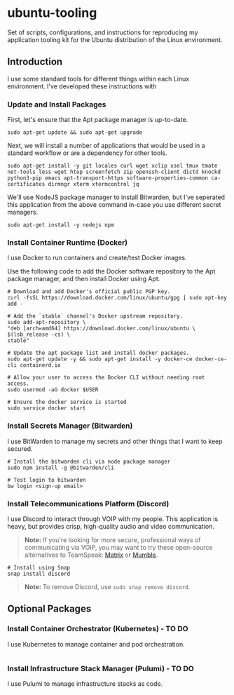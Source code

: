 # ubuntu-tooling
Set of scripts, configurations, and instructions for reproducing my application tooling kit for the Ubuntu distribution of the Linux environment.

## Introduction

I use some standard tools for different things within each Linux environment. I've developed these instructions with 


### Update and Install Packages

First, let's ensure that the Apt package manager is up-to-date.

```sudo apt-get update && sudo apt-get upgrade```

Next, we will install a number of applications that would be used in a standard workflow or are a dependency for other tools.

```sudo apt-get install -y git locales curl wget xclip xsel tmux tmate net-tools less wget htop screenfetch zip openssh-client dictd knockd python3-pip emacs apt-transport-https software-properties-common ca-certificates dirmngr xterm xtermcontrol jq```

We'll use NodeJS package manager to install Bitwarden, but I've seperated this application from the above command in-case you use different secret managers.

```sudo apt-get install -y nodejs npm```

### Install Container Runtime (Docker)

I use Docker to run containers and create/test Docker images. 

Use the following code to add the Docker software repository to the Apt package manager, and then install Docker using Apt.

```
# Download and add Docker's official public PGP key.
curl -fsSL https://download.docker.com/linux/ubuntu/gpg | sudo apt-key add -

# Add the `stable` channel's Docker upstream repository.
sudo add-apt-repository \
"deb [arch=amd64] https://download.docker.com/linux/ubuntu \
$(lsb_release -cs) \
stable"

# Update the apt package list and install docker packages.
sudo apt-get update -y && sudo apt-get install -y docker-ce docker-ce-cli containerd.io

# Allow your user to access the Docker CLI without needing root access.
sudo usermod -aG docker $USER

# Ensure the docker service is started
sudo service docker start
```

### Install Secrets Manager (Bitwarden)

I use BitWarden to manage my secrets and other things that I want to keep secured.

```
# Install the bitwarden cli via node package manager
sudo npm install -g @bitwarden/cli

# Test login to bitwarden
bw login <sign-up email>
```

### Install Telecommunications Platform (Discord)

I use Discord to interact through VOIP with my people. This application is heavy, but provides crisp, high-quality audio and video communication.

> **Note:** If you're looking for more secure, professional ways of communicating via VOIP, you may want to try these open-source alternatives to TeamSpeak: [Matrix](https://matrix.org/) or [Mumble](https://www.mumble.info/).

```
# Install using Snap
snap install discord
```

> **Note:** To remove Discord, use ```sudo snap remove discord```.


## Optional Packages

### Install Container Orchestrator (Kubernetes) - TO DO

I use Kubernetes to manage container and pod orchestration.

```
```

### Install Infrastructure Stack Manager (Pulumi) - TO DO

I use Pulumi to manage infrastructure stacks as code.

```
```
